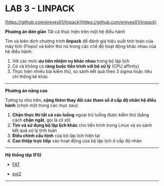 # LAB 3 - LINPACK

[https://github.com/ereyes01/linpack](https://github.com/ereyes01/linpack)

**Phương án đơn giản**
Tất cả thực hiện trên một hệ điều hành

Tìm và biên dịch chương trình **linpack** để đánh giá hiệu suất tính toán của máy tính (Flops) và kiểm thử nó trong các chế độ hoạt động khác nhau của hệ điều hành:

1. Với các mức **ưu tiên nhiệm vụ khác nhau** trong bộ lập lịch
2. Có và không có **ràng buộc tiến trình với bộ xử lý** (CPU affinity)
3. Thực hiện nhiều bài kiểm thử, so sánh kết quả theo 3 sigma hoặc tiêu chí thống kê khác

---

**Phương án nâng cao**

Tương tự như trên, **cộng thêm thay đổi các tham số ở cấp độ nhân hệ điều hành** (chọn một trong các mục sau):

1. **Chặn thực thi tất cả các luồng** ngoại trừ luồng được kiểm thử (bằng cách **chặn ngắt**, gọi là *cli sti*)
2. **Tìm và sử dụng bộ lập lịch khác** cho tiến trình trong Linux và so sánh kết quả xử lý tính toán
3. **Điều chỉnh cấu hình** của bộ lập lịch hiện tại
4. **Can thiệp trực tiếp** vào hoạt động của bộ lập lịch ở cấp độ nhân

---

**Hệ thống tệp (FS)**

* [FAT](http://pascal.net.ru/book/fat.pdf)

* [ext2](http://samag.ru/archive/article/203)

---

